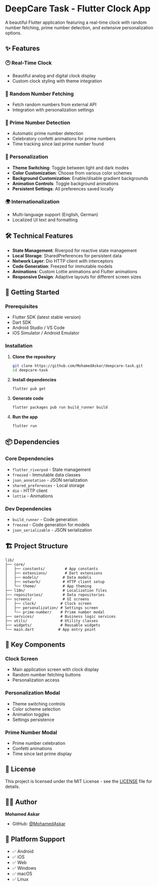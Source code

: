 # DeepCare Task - Flutter Clock App

A beautiful Flutter application featuring a real-time clock with random number fetching, prime number detection, and extensive personalization options.

## ✨ Features

### 🕐 Real-Time Clock
- Beautiful analog and digital clock display
- Custom clock styling with theme integration

### 🎲 Random Number Fetching
- Fetch random numbers from external API
- Integration with personalization settings

### 🔢 Prime Number Detection
- Automatic prime number detection
- Celebratory confetti animations for prime numbers
- Time tracking since last prime number found

### 🎨 Personalization
- **Theme Switching**: Toggle between light and dark modes
- **Color Customization**: Choose from various color schemes
- **Background Customization**: Enable/disable gradient backgrounds
- **Animation Controls**: Toggle background animations
- **Persistent Settings**: All preferences saved locally

### 🌍 Internationalization
- Multi-language support (English, German)
- Localized UI text and formatting

## 🛠️ Technical Features

- **State Management**: Riverpod for reactive state management
- **Local Storage**: SharedPreferences for persistent data
- **Network Layer**: Dio HTTP client with interceptors
- **Code Generation**: Freezed for immutable models
- **Animations**: Custom Lottie animations and Flutter animations
- **Responsive Design**: Adaptive layouts for different screen sizes

## 🚀 Getting Started

### Prerequisites
- Flutter SDK (latest stable version)
- Dart SDK
- Android Studio / VS Code
- iOS Simulator / Android Emulator

### Installation

1. **Clone the repository**
   ```bash
   git clone https://github.com/MohamedAskar/deepcare-task.git
   cd deepcare-task
   ```

2. **Install dependencies**
   ```bash
   flutter pub get
   ```

3. **Generate code**
   ```bash
   flutter packages pub run build_runner build
   ```

4. **Run the app**
   ```bash
   flutter run
   ```

## 📦 Dependencies

### Core Dependencies
- `flutter_riverpod` - State management
- `freezed` - Immutable data classes
- `json_annotation` - JSON serialization
- `shared_preferences` - Local storage
- `dio` - HTTP client
- `lottie` - Animations

### Dev Dependencies
- `build_runner` - Code generation
- `freezed` - Code generation for models
- `json_serializable` - JSON serialization

## 🏗️ Project Structure

```
lib/
├── core/
│   ├── constants/         # App constants
│   ├── extensions/        # Dart extensions
│   ├── models/           # Data models
│   ├── network/          # HTTP client setup
│   └── theme/            # App theming
├── l10n/                 # Localization files
├── repositories/         # Data repositories
├── screens/              # UI screens
│   ├── clock/           # Clock screen
│   ├── personalization/ # Settings screen
│   └── prime-number/    # Prime number modal
├── services/            # Business logic services
├── utils/               # Utility classes
├── widgets/             # Reusable widgets
└── main.dart           # App entry point
```

## 🎯 Key Components

### Clock Screen
- Main application screen with clock display
- Random number fetching buttons
- Personalization access

### Personalization Modal
- Theme switching controls
- Color scheme selection
- Animation toggles
- Settings persistence

### Prime Number Modal
- Prime number celebration
- Confetti animations
- Time since last prime display

## 📄 License

This project is licensed under the MIT License - see the [LICENSE](LICENSE) file for details.

## 👨‍💻 Author

**Mohamed Askar**
- GitHub: [@MohamedAskar](https://github.com/MohamedAskar)

## 📱 Platform Support

- ✅ Android
- ✅ iOS  
- ✅ Web
- ✅ Windows
- ✅ macOS
- ✅ Linux

